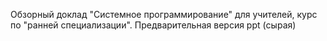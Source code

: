 Обзорный доклад "Системное программирование" для учителей, курс по "ранней специализации".
Предварительная версия ppt (сырая)
